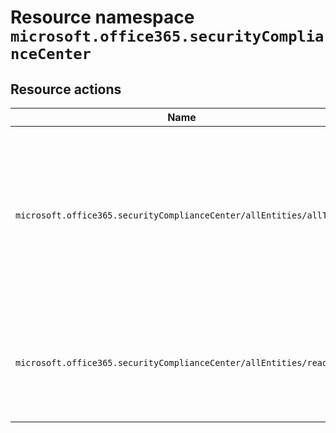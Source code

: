 # Resource namespace `microsoft.office365.securityComplianceCenter`
## Resource actions
|Name|Description|Privileged|
|-|-|-|
|`microsoft.office365.securityComplianceCenter/allEntities/allTasks`|Create and delete all resources, and read and update standard properties in the Microsoft 365 Security and Compliance Center|False|
|`microsoft.office365.securityComplianceCenter/allEntities/read`|Read standard properties in Microsoft 365 Security and Compliance Center|False|
